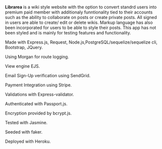
**Librarea** is a wiki style website with the option to convert standrd users into premium paid member with additionaly funntionality tied to their accounts such as the ability to collaborate on posts or create private posts. All signed in users are able to create/ edit or delete wikis. Markup language has also been incorporated for users to be able to style their posts. This app has not been styled and is mainly for testing features and functionality.

Made with Express.js, Request, Node.js,PostgreSQL/sequelize/sequelize cli, Bootstrap, JQuery.

Using Morgan for route logging.
 
View engine EJS.

Email Sign-Up verification using SendGrid.

Payment Integration using Stripe.

Validations with Express-validator.

Authenticated with Passport.js.

Encryption provided by bcrypt.js.

Tested with Jasmine.

Seeded with faker.

Deployed with Heroku.

